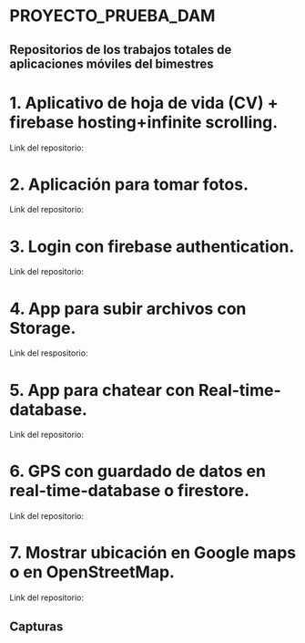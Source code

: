 # PROYECTO_PRUEBA_DAM

## Repositorios de los trabajos totales de aplicaciones móviles del bimestres

# 1. Aplicativo de hoja de vida (CV) + firebase hosting+infinite scrolling.

Link del repositorio: 

# 2. Aplicación para tomar fotos.

Link del repositorio: 

# 3. Login con firebase authentication.

Link del repositorio:

# 4. App para subir archivos con Storage.

Link del respositorio:

# 5. App para chatear con Real-time-database.

Link del repositorio:

# 6. GPS con guardado de datos en real-time-database o firestore.

Link del repositorio:

# 7. Mostrar ubicación en Google maps o en OpenStreetMap.

Link del repositorio:

## Capturas
